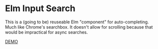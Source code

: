 # Elm Input Search

This is a (going to be) reuseable Elm "component" for auto-completing. Much like Chrome's searchbox. It doesn't allow for scrolling because that would be impractical for async searches. 

[DEMO](https://justgage.github.io/ElmInputSearch/)

